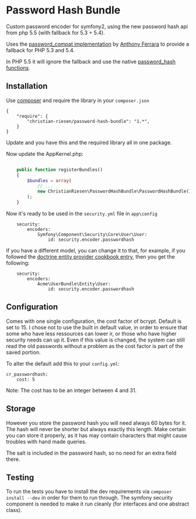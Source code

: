 Password Hash Bundle
====================

Custom password encoder for symfony2, using the new password hash api from php 5.5 (with fallback for 5.3 + 5.4).

Uses the [password_compat implementation](https://github.com/ircmaxell/password_compat) by [Anthony Ferrara](http://blog.ircmaxell.com/) to provide a fallback for PHP 5.3 and 5.4.

In PHP 5.5 it will ignore the fallback and use the native [password_hash functions](http://php.net/manual/en/ref.password.php).

Installation
------------

Use [composer](http://getcomposer.org/) and require the library in your `composer.json`

	{
    	"require": {
        	"christian-riesen/password-hash-bundle": "1.*",
    	}
	}


Update and you have this and the required library all in one package.

Now update the AppKernel.php:

```php

    public function registerBundles()
    {
        $bundles = array(
			// ...
            new ChristianRiesen\PasswordHashBundle\PasswordHashBundle(),
		);
	}
```

Now it's ready to be used in the `security.yml` file in `app\config`

        security:
            encoders:
                Symfony\Component\Security\Core\User\User:
                    id: security.encoder.passwordhash

If you have a different model, you can change it to that, for example, if you followed the [doctrine entity provider cookbook entry](http://symfony.com/doc/master/cookbook/security/entity_provider.html), then you get the following:

        security:
            encoders:
                Acme\UserBundle\Entity\User:
                    id: security.encoder.passwordhash


Configuration
-------------

Comes with one single configuration, the cost factor of bcrypt. Default is set to 15. I chose not to use the built in default value, in order to ensure that some who have less ressources can lower ir, or those who have higher security needs can up it. Even if this value is changed, the system can still read the old passwords without a problem as the cost factor is part of the saved portion.

To alter the default add this to your `config.yml`:

	cr_passwordhash:
		cost: 5

Note: The cost has to be an integer between 4 and 31.

Storage
-------

However you store the password hash you will need always 60 bytes for it. The hash will never be shorter but always exactly this length. Make certain you can store it properly, as it has may contain characters that might cause troubles with hand made queries.

The salt is included in the password hash, so no need for an extra field there.

Testing
-------

To run the tests you have to install the dev requirements via `composer install --dev` in order for them to run through. The symfony security component is needed to make it run cleanly (for interfaces and one abstract class).